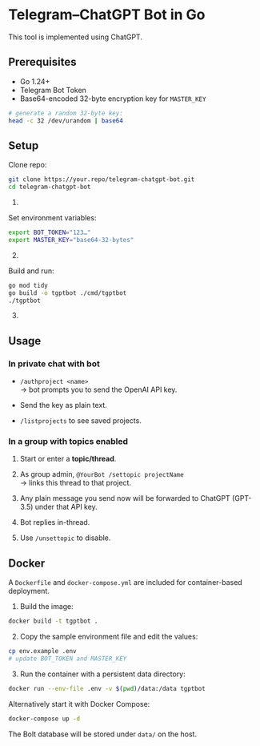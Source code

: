 # Telegram–ChatGPT Bot in Go

This tool is implemented using ChatGPT.

## Prerequisites
- Go 1.24+
- Telegram Bot Token
- Base64-encoded 32-byte encryption key for `MASTER_KEY`

```bash
# generate a random 32-byte key:
head -c 32 /dev/urandom | base64
```

## Setup

Clone repo:

```bash
git clone https://your.repo/telegram-chatgpt-bot.git
cd telegram-chatgpt-bot
```

1.

Set environment variables:

```bash
export BOT_TOKEN="123…"
export MASTER_KEY="base64-32-bytes"
```

2.

Build and run:

```bash
go mod tidy
go build -o tgptbot ./cmd/tgptbot
./tgptbot
```

3.

## Usage

### In private chat with bot

* `/authproject <name>`  
   → bot prompts you to send the OpenAI API key.

* Send the key as plain text.

* `/listprojects` to see saved projects.

### In a group with topics enabled

1. Start or enter a **topic/thread**.

2. As group admin, `@YourBot /settopic projectName`  
    → links this thread to that project.

3. Any plain message you send now will be forwarded to ChatGPT (GPT-3.5) under that API key.

4. Bot replies in-thread.

5. Use `/unsettopic` to disable.

## Docker

A `Dockerfile` and `docker-compose.yml` are included for container-based deployment.

1. Build the image:

```bash
docker build -t tgptbot .
```

2. Copy the sample environment file and edit the values:

```bash
cp env.example .env
# update BOT_TOKEN and MASTER_KEY
```

3. Run the container with a persistent data directory:

```bash
docker run --env-file .env -v $(pwd)/data:/data tgptbot
```

Alternatively start it with Docker Compose:

```bash
docker-compose up -d
```

The Bolt database will be stored under `data/` on the host.


